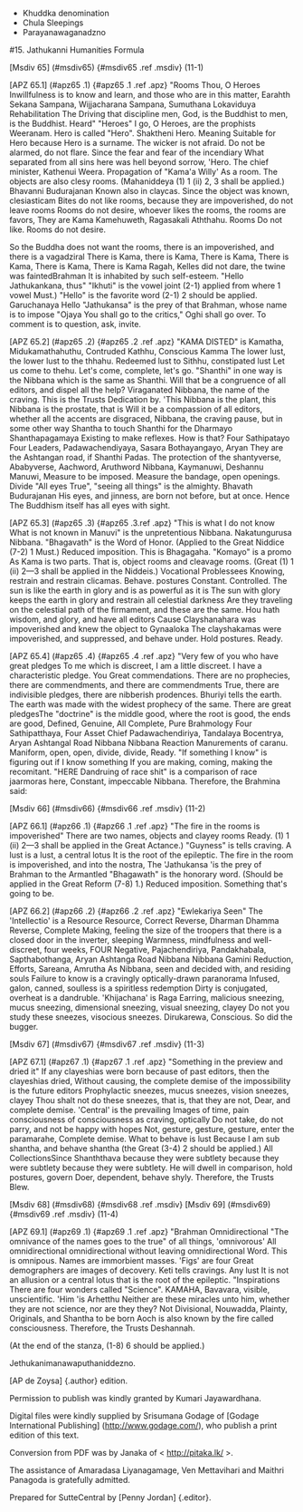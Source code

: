 - Khuddka denomination
- Chula Sleepings
- Parayanawaganadzno

#15. Jathukanni Humanities Formula

[Msdiv 65] (#msdiv65) {#msdiv65 .ref .msdiv} (11-1)

[APZ 65.1] (#apz65 .1) {#apz65 .1 .ref .apz} "Rooms Thou, O Heroes
Inwillfulness is to know and learn, and those who are in this matter, Earahth
Sekana Sampana, Wijjacharana Sampana, Sumuthana Lokaviduya Rehabilitation
The Driving that discipline men, God, is the Buddhist to men, is the Buddhist.
Heard" "Heroes" I go, O Heroes, are the prophists
Weeranam. Hero is called "Hero". Shaktheni Hero. Meaning
Suitable for Hero because Hero is a surname. The wicker is not afraid.
Do not be alarmed, do not flare. Since the fear and fear of the incendiary
What separated from all sins here was hell beyond sorrow, 'Hero.
The chief minister, Kathenui Weera. Propagation of "Kama'a Willy'
As a room. The objects are also clesy rooms. (Mahaniddeya (1) 1
(ii) 2, 3 shall be applied.) Bhavanni Budurajanan
Known also in claycas. Since the object was known, clesiasticam
Bites do not like rooms, because they are impoverished, do not leave rooms
Rooms do not desire, whoever likes the rooms, the rooms are favors,
They are Kama Kamehuweth, Ragasakali Aththahu. Rooms
Do not like. Rooms do not desire.

So the Buddha does not want the rooms, there is an impoverished, and there is a vagadziral
There is Kama, there is Kama, There is Kama, There is Kama, There is Kama, There is Kama
Ragah, Kelles did not dare, the twine was faintedBrahman
It is inhabited by such self-esteem. "Hello Jathukankana, thus"
"Ikhuti" is the vowel joint (2-1) applied from where 1 vowel
Must.) "Hello" is the favorite word (2-1) 2 should be applied. Garuchanaya
Hello "Jathukansa" is the prey of that Brahman, whose name is to impose "Ojaya
You shall go to the critics," Oghi shall go over.
To comment is to question, ask, invite.

[APZ 65.2] (#apz65 .2) {#apz65 .2 .ref .apz} "KAMA DISTED" is
Kamatha, Midukamathahuthu, Contruded Kathhu, Conscious Kamma
The lower lust, the lower lust to the thhahu. Redeemed lust to Sithhu, constipated lust
Let us come to thehu. Let's come, complete, let's go.
"Shanthi" in one way is the Nibbana which is the same as Shanthi.
Will that be a congruence of all editors, and dispel all the help?
Viraganated Nibbana, the name of the craving. This is the Trusts
Dedication by. 'This Nibbana is the plant, this Nibbana is the prostate, that is
Will it be a compassion of all editors, whether all the accents are disgraced,
Nibbana, the craving pause, but in some other way
Shantha to touch Shanthi for the Dharmayo Shanthapagamaya
Existing to make reflexes. How is that? Four Sathipatayo
Four Leaders, Padawachendiyaya, Sasara Bothayangayo, Aryan
They are the Ashtangan road, if Shanthi Padas. The protection of the shantyverse,
Ababyverse, Aachword, Aruthword Nibbana, Kaymanuwi, Deshannu Manuwi,
Measure to be imposed. Measure the bandage, open openings. Divide "All eyes
True", "seeing all things" is the almighty. Bhavath Budurajanan
His eyes, and jinness, are born not before, but at once. Hence
The Buddhism itself has all eyes with sight.

[APZ 65.3] (#apz65 .3) {#apz65 .3.ref .apz} "This is what I do not know
What is not known in Manuvi" is the unpretentious Nibbana. Nakatungurusa
Nibbana. "Bhagavath" is the Word of Honor. (Applied to the Great Niddice (7-2) 1
Must.) Reduced imposition. This is Bhagagaha. "Komayo" is a promo
As Kama is two parts. That is, object rooms and cleavage rooms. (Great
(1) 1 (ii) 2—3 shall be applied in the Niddeis.) Vocational Problessees
Knowing, restrain and restrain clicamas. Behave. postures
Constant. Controlled. The sun is like the earth in glory and is as powerful as it is
The sun with glory keeps the earth in glory and restrain all celestial darkness
Are they traveling on the celestial path of the firmament, and these are the same.
Hou hath wisdom, and glory, and have all editors
Cause Clayshanahara was impoverished and knew the object to Gynaaloka
The clayshakamas were impoverished, and suppressed, and behave under. Hold postures.
Ready.

[APZ 65.4] (#apz65 .4) {#apz65 .4 .ref .apz} "Very few of you who have great pledges
To me which is discreet, I am a little discreet. I have a characteristic pledge. You
Great commendations. There are no prophecies, there are commendments, and there are commendments
True, there are indivisible pledges, there are nibberish prodences. Bhuriyi
tells the earth. The earth was made with the widest prophecy of the same.
There are great pledgesThe "doctrine" is the middle good, where the root is good, the ends are good,
Defined, Genuine, All Complete, Pure Brahmology
Four Sathipatthaya, Four Asset Chief Padawachendiriya, Tandalaya
Bocentrya, Aryan Ashtangal Road Nibbana Nibbana Reaction
Manurements of caranu. Maniform, open, open, divide, divide,
Ready. "If something I know" is figuring out if I know something
If you are making, coming, making the recomitant. "HERE
Dandruing of race shit" is a comparison of race jaarmoras here,
Constant, impeccable Nibbana. Therefore, the Brahmina said:

[Msdiv 66] (#msdiv66) {#msdiv66 .ref .msdiv} (11-2)

[APZ 66.1] (#apz66 .1) {#apz66 .1 .ref .apz} "The fire in the rooms is impoverished"
There are two names, objects and clayey rooms
Ready. (1) 1 (ii) 2—3 shall be applied in the Great Actance.) "Guyness" is
tells craving. A lust is a lust, a central lotus
It is the root of the epileptic. The fire in the room is impoverished, and into the nostra,
The 'Jathukansa 'is the prey of Brahman to the Armantled
"Bhagawath" is the honorary word. (Should be applied in the Great Reform (7-8) 1.)
Reduced imposition. Something that's going to be.

[APZ 66.2] (#apz66 .2) {#apz66 .2 .ref .apz} "Ewlekariya Seen"
The 'Intellectio' is a Resource Resource,
Correct Reverse, Dharman Dhamma Reverse, Complete
Making, feeling the size of the troopers that there is a closed door in the inverter, sleeping
Warmness, mindfulness and well-discreet, four weeks, FOUR Negative,
Pajachendiriya, Pandakhabala, Sapthabothanga, Aryan Ashtanga Road Nibbana
Nibbana Gamini Reduction, Efforts, Sareana, Amrutha
As Nibbana, seen and decided with, and residing souls
Failure to know is a cravingly optically-drawn paranorama
Infused, galon, canned, soulless is a spiritless redemption
Dirty is conjugated, overheat is a dandruble. 'Khijachana' is Raga
Earring, malicious sneezing, mucus sneezing, dimensional sneezing, visual sneezing, clayey
Do not you study these sneezes, visocious sneezes. Dirukarewa,
Conscious. So did the bugger.

[Msdiv 67] (#msdiv67) {#msdiv67 .ref .msdiv} (11-3)

[APZ 67.1] (#apz67 .1) {#apz67 .1 .ref .apz} "Something in the preview and dried it"
If any clayeshias were born because of past editors, then the clayeshias dried,
Without causing, the complete demise of the impossibility is the future editors
Prophylactic sneezes, mucus sneezes, vision sneezes, clayey
Thou shalt not do these sneezes, that is, that they are not,
Dear, and complete demise. 'Central' is the prevailing
Images of time, pain consciousness of consciousness as craving, optically
Do not take, do not parry, and not be happy with hopes
Not, gesture, gesture, gesture, enter the paramarahe,
Complete demise. What to behave is lust
Because I am sub shantha, and behave shantha (the Great
(3-4) 2 should be applied.) All CollectionsSince
Shanththava because they were subtlety because they were subtlety because they were subtlety.
He will dwell in comparison, hold postures, govern
Doer, dependent, behave shyly. Therefore, the Trusts
Blew.

[Msdiv 68] (#msdiv68) {#msdiv68 .ref .msdiv} [Msdiv 69] (#msdiv69) {#msdiv69
.ref .msdiv} (11-4)

[APZ 69.1] (#apz69 .1) {#apz69 .1 .ref .apz} "Brahman Omnidirectional
"The omnivance of the names goes to the true" of all things, 'omnivorous'
All omnidirectional omnidirectional without leaving omnidirectional
Word. This is omnipous. Names are immorbient masses. 'Figs' are four
Great demographers are images of decovery. Keti tells cravings. Any lust
It is not an allusion or a central lotus that is the root of the epileptic. "Inspirations
There are four wonders called "Science". KAMAHA,
Bavavara, visible, unscientific. 'Him 'is Arhetthu
Neither are these miracles unto him, whether they are not science, nor are they they?
Not Divisional, Nouwadda, Plainty, Originals, and Shantha to be born
Aoch is also known by the fire called consciousness. Therefore, the Trusts
Deshannah.

(At the end of the stanza, (1-8) 6 should be applied.)

Jethukanimanawaputhaniddezno.

[AP de Zoysa] {.author} edition.

Permission to publish was kindly granted by Kumari Jayawardhana.

Digital files were kindly supplied by Srisumana Godage of [Godage
International Publishing] (http://www.godage.com/), who publish a print
edition of this text.

Conversion from PDF was by Janaka of < http://pitaka.lk/ >.

The assistance of Amaradasa Liyanagamage, Ven Mettavihari and Maithri
Panagoda is gratefully admitted.

Prepared for SutteCentral by [Penny Jordan] {.editor}.